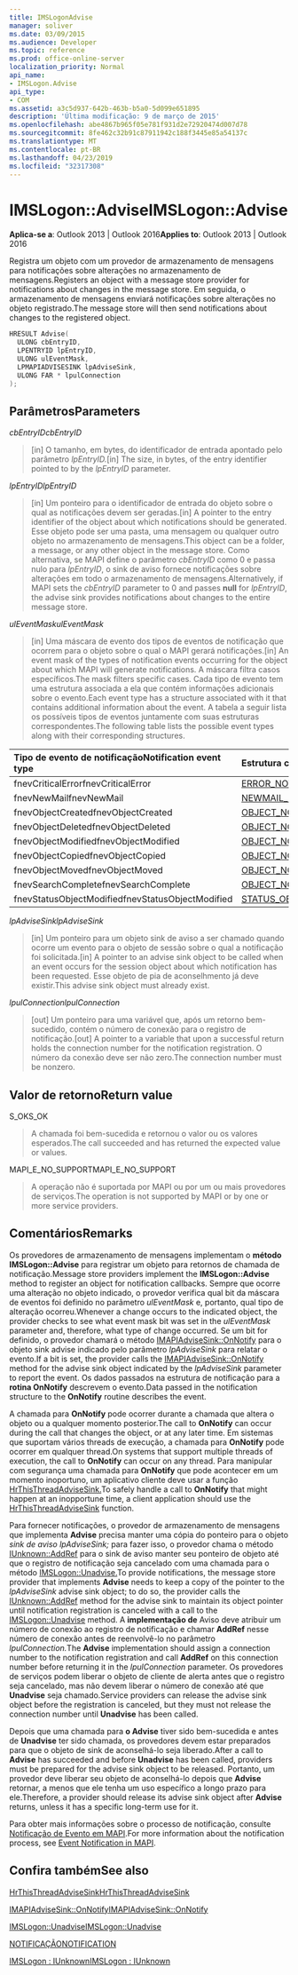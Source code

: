```yaml
---
title: IMSLogonAdvise
manager: soliver
ms.date: 03/09/2015
ms.audience: Developer
ms.topic: reference
ms.prod: office-online-server
localization_priority: Normal
api_name:
- IMSLogon.Advise
api_type:
- COM
ms.assetid: a3c5d937-642b-463b-b5a0-5d099e651895
description: 'Última modificação: 9 de março de 2015'
ms.openlocfilehash: abe4867b965f05e781f931d2e72920474d007d78
ms.sourcegitcommit: 8fe462c32b91c87911942c188f3445e85a54137c
ms.translationtype: MT
ms.contentlocale: pt-BR
ms.lasthandoff: 04/23/2019
ms.locfileid: "32317308"
---
```

# <a name="imslogonadvise"></a><span data-ttu-id="f37b8-103">IMSLogon::Advise</span><span class="sxs-lookup"><span data-stu-id="f37b8-103">IMSLogon::Advise</span></span>

  
  
<span data-ttu-id="f37b8-104">**Aplica-se a**: Outlook 2013 | Outlook 2016</span><span class="sxs-lookup"><span data-stu-id="f37b8-104">**Applies to**: Outlook 2013 | Outlook 2016</span></span> 
  
<span data-ttu-id="f37b8-105">Registra um objeto com um provedor de armazenamento de mensagens para notificações sobre alterações no armazenamento de mensagens.</span><span class="sxs-lookup"><span data-stu-id="f37b8-105">Registers an object with a message store provider for notifications about changes in the message store.</span></span> <span data-ttu-id="f37b8-106">Em seguida, o armazenamento de mensagens enviará notificações sobre alterações no objeto registrado.</span><span class="sxs-lookup"><span data-stu-id="f37b8-106">The message store will then send notifications about changes to the registered object.</span></span>
  
```cpp
HRESULT Advise(
  ULONG cbEntryID,
  LPENTRYID lpEntryID,
  ULONG ulEventMask,
  LPMAPIADVISESINK lpAdviseSink,
  ULONG FAR * lpulConnection
);
```

## <a name="parameters"></a><span data-ttu-id="f37b8-107">Parâmetros</span><span class="sxs-lookup"><span data-stu-id="f37b8-107">Parameters</span></span>

 <span data-ttu-id="f37b8-108">_cbEntryID_</span><span class="sxs-lookup"><span data-stu-id="f37b8-108">_cbEntryID_</span></span>
  
> <span data-ttu-id="f37b8-109">[in] O tamanho, em bytes, do identificador de entrada apontado pelo parâmetro _lpEntryID._</span><span class="sxs-lookup"><span data-stu-id="f37b8-109">[in] The size, in bytes, of the entry identifier pointed to by the  _lpEntryID_ parameter.</span></span> 
    
 <span data-ttu-id="f37b8-110">_lpEntryID_</span><span class="sxs-lookup"><span data-stu-id="f37b8-110">_lpEntryID_</span></span>
  
> <span data-ttu-id="f37b8-111">[in] Um ponteiro para o identificador de entrada do objeto sobre o qual as notificações devem ser geradas.</span><span class="sxs-lookup"><span data-stu-id="f37b8-111">[in] A pointer to the entry identifier of the object about which notifications should be generated.</span></span> <span data-ttu-id="f37b8-112">Esse objeto pode ser uma pasta, uma mensagem ou qualquer outro objeto no armazenamento de mensagens.</span><span class="sxs-lookup"><span data-stu-id="f37b8-112">This object can be a folder, a message, or any other object in the message store.</span></span> <span data-ttu-id="f37b8-113">Como alternativa, se MAPI define o parâmetro _cbEntryID_ como 0 e passa nulo para  _lpEntryID_, o sink de aviso fornece notificações sobre alterações em todo o armazenamento de mensagens.</span><span class="sxs-lookup"><span data-stu-id="f37b8-113">Alternatively, if MAPI sets the  _cbEntryID_ parameter to 0 and passes **null** for  _lpEntryID_, the advise sink provides notifications about changes to the entire message store.</span></span>
    
 <span data-ttu-id="f37b8-114">_ulEventMask_</span><span class="sxs-lookup"><span data-stu-id="f37b8-114">_ulEventMask_</span></span>
  
> <span data-ttu-id="f37b8-115">[in] Uma máscara de evento dos tipos de eventos de notificação que ocorrem para o objeto sobre o qual o MAPI gerará notificações.</span><span class="sxs-lookup"><span data-stu-id="f37b8-115">[in] An event mask of the types of notification events occurring for the object about which MAPI will generate notifications.</span></span> <span data-ttu-id="f37b8-116">A máscara filtra casos específicos.</span><span class="sxs-lookup"><span data-stu-id="f37b8-116">The mask filters specific cases.</span></span> <span data-ttu-id="f37b8-117">Cada tipo de evento tem uma estrutura associada a ela que contém informações adicionais sobre o evento.</span><span class="sxs-lookup"><span data-stu-id="f37b8-117">Each event type has a structure associated with it that contains additional information about the event.</span></span> <span data-ttu-id="f37b8-118">A tabela a seguir lista os possíveis tipos de eventos juntamente com suas estruturas correspondentes.</span><span class="sxs-lookup"><span data-stu-id="f37b8-118">The following table lists the possible event types along with their corresponding structures.</span></span>
    
|<span data-ttu-id="f37b8-119">**Tipo de evento de notificação**</span><span class="sxs-lookup"><span data-stu-id="f37b8-119">**Notification event type**</span></span>|<span data-ttu-id="f37b8-120">**Estrutura correspondente**</span><span class="sxs-lookup"><span data-stu-id="f37b8-120">**Corresponding structure**</span></span>|
|:-----|:-----|
|<span data-ttu-id="f37b8-121">fnevCriticalError</span><span class="sxs-lookup"><span data-stu-id="f37b8-121">fnevCriticalError</span></span>  <br/> |[<span data-ttu-id="f37b8-122">ERROR_NOTIFICATION</span><span class="sxs-lookup"><span data-stu-id="f37b8-122">ERROR_NOTIFICATION</span></span>](error_notification.md) <br/> |
|<span data-ttu-id="f37b8-123">fnevNewMail</span><span class="sxs-lookup"><span data-stu-id="f37b8-123">fnevNewMail</span></span>  <br/> |[<span data-ttu-id="f37b8-124">NEWMAIL_NOTIFICATION</span><span class="sxs-lookup"><span data-stu-id="f37b8-124">NEWMAIL_NOTIFICATION</span></span>](newmail_notification.md) <br/> |
|<span data-ttu-id="f37b8-125">fnevObjectCreated</span><span class="sxs-lookup"><span data-stu-id="f37b8-125">fnevObjectCreated</span></span>  <br/> |[<span data-ttu-id="f37b8-126">OBJECT_NOTIFICATION</span><span class="sxs-lookup"><span data-stu-id="f37b8-126">OBJECT_NOTIFICATION</span></span>](object_notification.md) <br/> |
|<span data-ttu-id="f37b8-127">fnevObjectDeleted</span><span class="sxs-lookup"><span data-stu-id="f37b8-127">fnevObjectDeleted</span></span>  <br/> |[<span data-ttu-id="f37b8-128">OBJECT_NOTIFICATION</span><span class="sxs-lookup"><span data-stu-id="f37b8-128">OBJECT_NOTIFICATION</span></span>](object_notification.md) <br/> |
|<span data-ttu-id="f37b8-129">fnevObjectModified</span><span class="sxs-lookup"><span data-stu-id="f37b8-129">fnevObjectModified</span></span>  <br/> |[<span data-ttu-id="f37b8-130">OBJECT_NOTIFICATION</span><span class="sxs-lookup"><span data-stu-id="f37b8-130">OBJECT_NOTIFICATION</span></span>](object_notification.md) <br/> |
|<span data-ttu-id="f37b8-131">fnevObjectCopied</span><span class="sxs-lookup"><span data-stu-id="f37b8-131">fnevObjectCopied</span></span>  <br/> |[<span data-ttu-id="f37b8-132">OBJECT_NOTIFICATION</span><span class="sxs-lookup"><span data-stu-id="f37b8-132">OBJECT_NOTIFICATION</span></span>](object_notification.md) <br/> |
|<span data-ttu-id="f37b8-133">fnevObjectMoved</span><span class="sxs-lookup"><span data-stu-id="f37b8-133">fnevObjectMoved</span></span>  <br/> |[<span data-ttu-id="f37b8-134">OBJECT_NOTIFICATION</span><span class="sxs-lookup"><span data-stu-id="f37b8-134">OBJECT_NOTIFICATION</span></span>](object_notification.md) <br/> |
|<span data-ttu-id="f37b8-135">fnevSearchComplete</span><span class="sxs-lookup"><span data-stu-id="f37b8-135">fnevSearchComplete</span></span>  <br/> |[<span data-ttu-id="f37b8-136">OBJECT_NOTIFICATION</span><span class="sxs-lookup"><span data-stu-id="f37b8-136">OBJECT_NOTIFICATION</span></span>](object_notification.md) <br/> |
|<span data-ttu-id="f37b8-137">fnevStatusObjectModified</span><span class="sxs-lookup"><span data-stu-id="f37b8-137">fnevStatusObjectModified</span></span>  <br/> |[<span data-ttu-id="f37b8-138">STATUS_OBJECT_NOTIFICATION</span><span class="sxs-lookup"><span data-stu-id="f37b8-138">STATUS_OBJECT_NOTIFICATION</span></span>](status_object_notification.md) <br/> |
   
 <span data-ttu-id="f37b8-139">_lpAdviseSink_</span><span class="sxs-lookup"><span data-stu-id="f37b8-139">_lpAdviseSink_</span></span>
  
> <span data-ttu-id="f37b8-140">[in] Um ponteiro para um objeto sink de aviso a ser chamado quando ocorre um evento para o objeto de sessão sobre o qual a notificação foi solicitada.</span><span class="sxs-lookup"><span data-stu-id="f37b8-140">[in] A pointer to an advise sink object to be called when an event occurs for the session object about which notification has been requested.</span></span> <span data-ttu-id="f37b8-141">Esse objeto de pia de aconselhmento já deve existir.</span><span class="sxs-lookup"><span data-stu-id="f37b8-141">This advise sink object must already exist.</span></span>
    
 <span data-ttu-id="f37b8-142">_lpulConnection_</span><span class="sxs-lookup"><span data-stu-id="f37b8-142">_lpulConnection_</span></span>
  
> <span data-ttu-id="f37b8-143">[out] Um ponteiro para uma variável que, após um retorno bem-sucedido, contém o número de conexão para o registro de notificação.</span><span class="sxs-lookup"><span data-stu-id="f37b8-143">[out] A pointer to a variable that upon a successful return holds the connection number for the notification registration.</span></span> <span data-ttu-id="f37b8-144">O número da conexão deve ser não zero.</span><span class="sxs-lookup"><span data-stu-id="f37b8-144">The connection number must be nonzero.</span></span>
    
## <a name="return-value"></a><span data-ttu-id="f37b8-145">Valor de retorno</span><span class="sxs-lookup"><span data-stu-id="f37b8-145">Return value</span></span>

<span data-ttu-id="f37b8-146">S_OK</span><span class="sxs-lookup"><span data-stu-id="f37b8-146">S_OK</span></span> 
  
> <span data-ttu-id="f37b8-147">A chamada foi bem-sucedida e retornou o valor ou os valores esperados.</span><span class="sxs-lookup"><span data-stu-id="f37b8-147">The call succeeded and has returned the expected value or values.</span></span>
    
<span data-ttu-id="f37b8-148">MAPI_E_NO_SUPPORT</span><span class="sxs-lookup"><span data-stu-id="f37b8-148">MAPI_E_NO_SUPPORT</span></span> 
  
> <span data-ttu-id="f37b8-149">A operação não é suportada por MAPI ou por um ou mais provedores de serviços.</span><span class="sxs-lookup"><span data-stu-id="f37b8-149">The operation is not supported by MAPI or by one or more service providers.</span></span>
    
## <a name="remarks"></a><span data-ttu-id="f37b8-150">Comentários</span><span class="sxs-lookup"><span data-stu-id="f37b8-150">Remarks</span></span>

<span data-ttu-id="f37b8-151">Os provedores de armazenamento de mensagens implementam o **método IMSLogon::Advise** para registrar um objeto para retornos de chamada de notificação.</span><span class="sxs-lookup"><span data-stu-id="f37b8-151">Message store providers implement the **IMSLogon::Advise** method to register an object for notification callbacks.</span></span> <span data-ttu-id="f37b8-152">Sempre que ocorre uma alteração no objeto indicado, o provedor verifica qual bit da máscara de eventos foi definido no parâmetro  _ulEventMask_ e, portanto, qual tipo de alteração ocorreu.</span><span class="sxs-lookup"><span data-stu-id="f37b8-152">Whenever a change occurs to the indicated object, the provider checks to see what event mask bit was set in the  _ulEventMask_ parameter and, therefore, what type of change occurred.</span></span> <span data-ttu-id="f37b8-153">Se um bit for definido, o provedor chamará o método [IMAPIAdviseSink::OnNotify](imapiadvisesink-onnotify.md) para o objeto sink advise indicado pelo parâmetro  _lpAdviseSink_ para relatar o evento.</span><span class="sxs-lookup"><span data-stu-id="f37b8-153">If a bit is set, the provider calls the [IMAPIAdviseSink::OnNotify](imapiadvisesink-onnotify.md) method for the advise sink object indicated by the  _lpAdviseSink_ parameter to report the event.</span></span> <span data-ttu-id="f37b8-154">Os dados passados na estrutura de notificação para a **rotina OnNotify** descrevem o evento.</span><span class="sxs-lookup"><span data-stu-id="f37b8-154">Data passed in the notification structure to the **OnNotify** routine describes the event.</span></span> 
  
<span data-ttu-id="f37b8-155">A chamada para **OnNotify** pode ocorrer durante a chamada que altera o objeto ou a qualquer momento posterior.</span><span class="sxs-lookup"><span data-stu-id="f37b8-155">The call to **OnNotify** can occur during the call that changes the object, or at any later time.</span></span> <span data-ttu-id="f37b8-156">Em sistemas que suportam vários threads de execução, a chamada para **OnNotify** pode ocorrer em qualquer thread.</span><span class="sxs-lookup"><span data-stu-id="f37b8-156">On systems that support multiple threads of execution, the call to **OnNotify** can occur on any thread.</span></span> <span data-ttu-id="f37b8-157">Para manipular com segurança uma chamada para **OnNotify** que pode acontecer em um momento inoportuno, um aplicativo cliente deve usar a função [HrThisThreadAdviseSink.](hrthisthreadadvisesink.md)</span><span class="sxs-lookup"><span data-stu-id="f37b8-157">To safely handle a call to **OnNotify** that might happen at an inopportune time, a client application should use the [HrThisThreadAdviseSink](hrthisthreadadvisesink.md) function.</span></span> 
  
<span data-ttu-id="f37b8-158">Para fornecer notificações, o provedor de armazenamento de mensagens que implementa **Advise** precisa manter uma cópia do ponteiro para o objeto _sink de aviso lpAdviseSink;_ para fazer isso, o provedor chama o método [IUnknown::AddRef](https://msdn.microsoft.com/library/ms691379%28v=VS.85%29.aspx) para o sink de aviso manter seu ponteiro de objeto até que o registro de notificação seja cancelado com uma chamada para o método [IMSLogon::Unadvise.](imslogon-unadvise.md)</span><span class="sxs-lookup"><span data-stu-id="f37b8-158">To provide notifications, the message store provider that implements **Advise** needs to keep a copy of the pointer to the  _lpAdviseSink_ advise sink object; to do so, the provider calls the [IUnknown::AddRef](https://msdn.microsoft.com/library/ms691379%28v=VS.85%29.aspx) method for the advise sink to maintain its object pointer until notification registration is canceled with a call to the [IMSLogon::Unadvise](imslogon-unadvise.md) method.</span></span> <span data-ttu-id="f37b8-159">A **implementação de** Aviso deve atribuir um número de conexão ao registro de notificação e chamar **AddRef** nesse número de conexão antes de reenvolvê-lo no parâmetro _lpulConnection._</span><span class="sxs-lookup"><span data-stu-id="f37b8-159">The **Advise** implementation should assign a connection number to the notification registration and call **AddRef** on this connection number before returning it in the  _lpulConnection_ parameter.</span></span> <span data-ttu-id="f37b8-160">Os provedores de serviços podem liberar o objeto de cliente de alerta antes que o registro seja cancelado, mas não devem liberar o número de conexão até que **Unadvise** seja chamado.</span><span class="sxs-lookup"><span data-stu-id="f37b8-160">Service providers can release the advise sink object before the registration is canceled, but they must not release the connection number until **Unadvise** has been called.</span></span> 
  
<span data-ttu-id="f37b8-161">Depois que uma chamada para **o Advise** tiver sido bem-sucedida e antes de **Unadvise** ter sido chamada, os provedores devem estar preparados para que o objeto de sink de aconselhá-lo seja liberado.</span><span class="sxs-lookup"><span data-stu-id="f37b8-161">After a call to **Advise** has succeeded and before **Unadvise** has been called, providers must be prepared for the advise sink object to be released.</span></span> <span data-ttu-id="f37b8-162">Portanto, um provedor deve liberar seu objeto de aconselhá-lo depois que **Advise** retornar, a menos que ele tenha um uso específico a longo prazo para ele.</span><span class="sxs-lookup"><span data-stu-id="f37b8-162">Therefore, a provider should release its advise sink object after **Advise** returns, unless it has a specific long-term use for it.</span></span> 
  
<span data-ttu-id="f37b8-163">Para obter mais informações sobre o processo de notificação, consulte [Notificação de Evento em MAPI](event-notification-in-mapi.md).</span><span class="sxs-lookup"><span data-stu-id="f37b8-163">For more information about the notification process, see [Event Notification in MAPI](event-notification-in-mapi.md).</span></span> 
  
## <a name="see-also"></a><span data-ttu-id="f37b8-164">Confira também</span><span class="sxs-lookup"><span data-stu-id="f37b8-164">See also</span></span>



[<span data-ttu-id="f37b8-165">HrThisThreadAdviseSink</span><span class="sxs-lookup"><span data-stu-id="f37b8-165">HrThisThreadAdviseSink</span></span>](hrthisthreadadvisesink.md)
  
[<span data-ttu-id="f37b8-166">IMAPIAdviseSink::OnNotify</span><span class="sxs-lookup"><span data-stu-id="f37b8-166">IMAPIAdviseSink::OnNotify</span></span>](imapiadvisesink-onnotify.md)
  
[<span data-ttu-id="f37b8-167">IMSLogon::Unadvise</span><span class="sxs-lookup"><span data-stu-id="f37b8-167">IMSLogon::Unadvise</span></span>](imslogon-unadvise.md)
  
[<span data-ttu-id="f37b8-168">NOTIFICAÇÃO</span><span class="sxs-lookup"><span data-stu-id="f37b8-168">NOTIFICATION</span></span>](notification.md)
  
[<span data-ttu-id="f37b8-169">IMSLogon : IUnknown</span><span class="sxs-lookup"><span data-stu-id="f37b8-169">IMSLogon : IUnknown</span></span>](imslogoniunknown.md)

